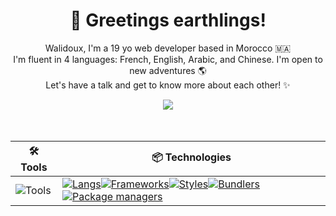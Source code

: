 
<h1 align="center">👋 Greetings earthlings!</h1>

<p align="center">
Walidoux, I'm a 19 yo web developer based in Morocco 🇲🇦 <br />
I'm fluent in 4 languages: French, English, Arabic, and Chinese. I'm open to new adventures 🌎 <br />
Let's have a talk and get to know more about each other! ✨ <br />
</p>

<div align="center">

</div>

<div align="center">
    <a href="https://walidkorchi.com/">
        <img src="https://pa1.narvii.com/6294/39cf2f2bd5fce552d27a35d9496297d0f4e6528a_hq.gif" /> 
    </a> <br /> <br />
</div> <br />

<div align="center">

</div>

<div align="center">
    
| 🛠️ Tools                                                                               | 📦 Technologies                              |
| -------------------------------------------------------------------------------------- | -------------------------------------------- |
| ![Tools](https://skillicons.dev/icons?i=arch,neovim,docker,figma)                | [![Langs](https://skillicons.dev/icons?i=ts,rust,lua)](https://skillicons.dev)[![Frameworks](https://skillicons.dev/icons?i=tauri,nextjs,solidjs)](https://skillicons.dev)[![Styles](https://skillicons.dev/icons?i=sass,tailwind)](https://skillicons.dev)[![Bundlers](https://skillicons.dev/icons?i=rollupjs,vite)](https://skillicons.dev)[![Package managers](https://skillicons.dev/icons?i=pnpm,bun)](https://skillicons.dev) |

</div>
